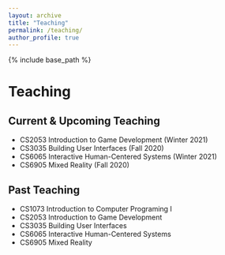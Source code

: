 ```yaml
---
layout: archive
title: "Teaching"
permalink: /teaching/
author_profile: true
---
```


{% include base_path %}
# Teaching

## Current & Upcoming Teaching 
* CS2053 Introduction to Game Development (Winter 2021)
* CS3035 Building User Interfaces (Fall 2020)
* CS6065 Interactive Human-Centered Systems (Winter 2021)
* CS6905 Mixed Reality (Fall 2020)

## Past Teaching
* CS1073 Introduction to Computer Programing I
* CS2053 Introduction to Game Development
* CS3035 Building User Interfaces
* CS6065 Interactive Human-Centered Systems
* CS6905 Mixed Reality
